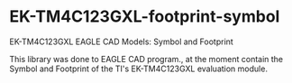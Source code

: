 # EK-TM4C123GXL-footprint-symbol
EK-TM4C123GXL EAGLE CAD Models: Symbol and Footprint 

This library was done to EAGLE CAD program., at the moment contain the Symbol and Footprint of the TI's EK-TM4C123GXL evaluation module.
